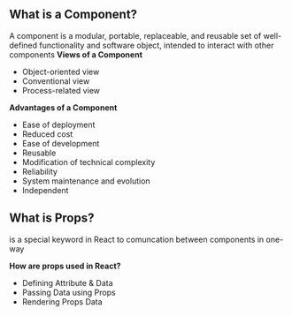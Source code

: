 ## What is a Component?
A component is a modular, portable, replaceable, and reusable set of well-defined functionality and software object, intended to interact with other components
**Views of a Component**
- Object-oriented view
- Conventional view
- Process-related view

**Advantages of a Component**
- Ease of deployment
- Reduced cost
- Ease of development 
- Reusable
- Modification of technical complexity
- Reliability
- System maintenance and evolution
- Independent

## What is Props?
 is a special keyword in React to comuncation between components in one-way
 
**How are props used in React?**
- Defining Attribute & Data
- Passing Data using Props
- Rendering Props Data
 



